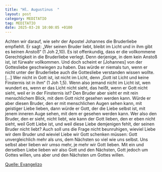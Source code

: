 ```yaml
---
title: "Hl. Augustinus  "
layout: post
category: MEDITATIO
tag: MEDITATIO
date: 2025-03-28 10:00:05 +0100
---
```

Achten wir darauf, wie sehr der Apostel Johannes die Bruderliebe empfiehlt. Er sagt: „Wer seinen Bruder liebt, bleibt im Licht und in ihm gibt es keinen Anstoß“ (1 Joh 2,10). Es ist offenkundig, dass er die vollkommene Gerechtigkeit in die Bruderliebe verlegt. Denn derjenige, in dem kein Anstoß ist, ist fürwahr vollkommen.<!--more--> Und doch scheint er [Johannes] von der Gottesliebe geschwiegen zu haben. Das würde er niemals tun, wenn er nicht unter der Bruderliebe auch die Gottesliebe verstanden wissen wollte. […]
Wer nicht in Gott ist, ist nicht im Licht, denn „Gott ist Licht und keine Finsternis ist in ihm“ (1 Joh 1,5). Wenn also jemand nicht im Licht ist, wen wundert es, wenn er das Licht nicht sieht, das heißt, wenn er Gott nicht sieht, weil er in der Finsternis ist? Den Bruder aber sieht er mit rein menschlichem Blick, mit dem Gott nicht gesehen werden kann. Würde er aber diesen Bruder, den er mit menschlichen Augen sehen kann, mit geistiger Liebe lieben, dann würde er Gott, der die Liebe selbst ist, mit jenem inneren Auge sehen, mit dem er gesehen werden kann. Wer also den Bruder, den er sieht, nicht liebt, wie kann der Gott lieben, den er eben nicht sieht, weil Gott Liebe ist, und weil diese Liebe demjenigen fehlt, der seinen Bruder nicht liebt?
Auch soll uns die Frage nicht beunruhigen, wieviel Liebe wir dem Bruder und wieviel Liebe wir Gott schenken müssen: Gott unvergleichlich mehr als uns, dem Nächsten so viel wie uns selbst. Uns selbst aber lieben wir umso mehr, je mehr wir Gott lieben. Mit ein und derselben Liebe lieben wir also Gott und den Nächsten, Gott jedoch um Gottes willen, uns aber und den Nächsten um Gottes willen.


[Quelle: Evangelizo](https://evangeliumtagfuertag.org/DE/gospel)